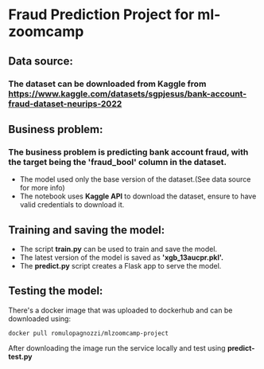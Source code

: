 # Fraud Prediction Project for ml-zoomcamp

## Data source:
### The dataset can be downloaded from Kaggle from https://www.kaggle.com/datasets/sgpjesus/bank-account-fraud-dataset-neurips-2022

## Business problem:
### The business problem is predicting bank account fraud, with the target being the 'fraud_bool' column in the dataset.
- The model used only the base version of the dataset.(See data source for more info)
- The notebook uses **Kaggle API** to download the dataset, ensure to have valid credentials to download it.

## Training and saving the model:
- The script **train.py** can be used to train and save the model.
- The latest version of the model is saved as **'xgb_13aucpr.pkl'.**
- The **predict.py** script creates a Flask app to serve the model.

## Testing the model:
There's a docker image that was uploaded to dockerhub and can be downloaded using:
```
docker pull romulopagnozzi/mlzoomcamp-project
```
After downloading the image run the service locally and test using **predict-test.py**

